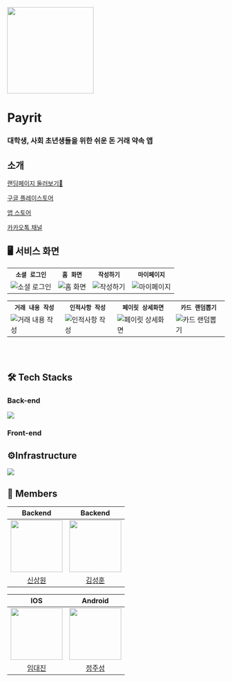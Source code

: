 <img src="https://github.com/AlltimeOwl/PayRit-iOS/assets/115560272/baa56c68-04b4-457d-858a-200f63a39a97" width="200" height="200">

# Payrit
### 대학생, 사회 초년생들을 위한 쉬운 돈 거래 약속 앱

## 소개
[랜딩페이지 둘러보기👀](https://payrit.info)

[구글 플레이스토어](https://play.google.com/store/apps/details?id=com.alltimeowl.payrit)

[앱 스토어](https://apps.apple.com/kr/app/%ED%8E%98%EC%9D%B4%EB%A6%BF-payrit/id6480038044)

[카카오톡 채널](https://pf.kakao.com/_djxmxiG)

## 🖥 서비스 화면

<table align="center">
  <tr>
    <th><code>소셜 로그인</code></th>
    <th><code>홈 화면</code></th>
    <th><code>작성하기</code></th>
    <th><code>마이페이지</code></th>
  </tr>
  <tr>
    <td class="image-container"><img src="https://github.com/AlltimeOwl/PayRit-iOS/assets/115560272/ef2880bc-8ee3-4385-806a-3b52a76362d0" alt="소셜 로그인"></td>
    <td class="image-container"><img src="https://github.com/AlltimeOwl/PayRit-iOS/assets/115560272/ea8d5310-2acf-486f-b29c-7944c7d39f86" alt="홈 화면"></td>
    <td class="image-container"><img src="https://github.com/AlltimeOwl/PayRit-iOS/assets/115560272/4fa6bf9e-b166-4a58-a10a-942b1f903083" alt="작성하기"></td>
    <td class="image-container"><img src="https://github.com/AlltimeOwl/PayRit-iOS/assets/115560272/28f4d945-8e18-4a5e-bac0-5902ac534449" alt="마이페이지"></td>
  </tr>
</table>

<table align="center">
  <tr>
    <th><code>거래 내용 작성</code></th>
    <th><code>인적사항 작성</code></th>
    <th><code>페이릿 상세화면</code></th>
    <th><code>카드 랜덤뽑기</code></th>
  </tr>
  <tr>
    <td class="image-container"><img src="https://github.com/AlltimeOwl/PayRit-iOS/assets/115560272/bdd3e0d1-8d7d-4a0b-ba2c-78a360a6825f" alt="거래 내용 작성"></td>
    <td class="image-container"><img src="https://github.com/AlltimeOwl/Backend/assets/39723465/749bd7b0-6d8d-4c14-bcc3-4420aa0047fe" alt="인적사항 작성"></td>
    <td class="image-container"><img src="https://github.com/AlltimeOwl/Backend/assets/39723465/f6258b41-ec99-4630-b817-aefc005377f6" alt="페이릿 상세화면"></td>
    <td class="image-container"><img src="https://github.com/AlltimeOwl/PayRit-iOS/assets/115560272/4fde884c-bd18-48cf-bb5d-f7c0cf8afd66" alt="카드 랜덤뽑기"></td>
  </tr>
</table>



<br/><br/>

## 🛠 Tech Stacks

### Back-end
<img src="https://github.com/AlltimeOwl/Backend/assets/39723465/5e838587-5c23-4b82-8eff-4f3157cd74d3">

### Front-end

## ⚙️Infrastructure
<img src="https://github.com/AlltimeOwl/Backend/assets/39723465/6997e37e-2b66-4ed6-a827-f76e8ddfe989">

## 👥 Members
|                            Backend                          |                                Backend                                |       
|:------------------------------------------------------------------------:|:---------------------------------------------------------------------:| 
| <img src="https://github.com/Shin-sangwon.png" width="120" height="120"> | <img src="https://github.com/SeoMoonk.png" width="120" height="120"> | 
|                  [신상원](https://github.com/Shin-sangwon)                  |                  [김성훈](https://github.com/SeoMoonk)                   |

|                                   IOS                                    |                                Android                                |       
|:------------------------------------------------------------------------:|:---------------------------------------------------------------------:| 
| <img src="https://github.com/DAEJINLIM.png" width="120" height="120"> | <img src="https://github.com/wjdwntjd55.png" width="120" height="120"> | 
|                   [임대진](https://github.com/DAEJINLIM)                    |                  [정주성](https://github.com/wjdwntjd55)                  |
